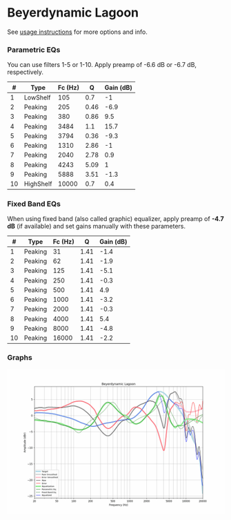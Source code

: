 # Beyerdynamic Lagoon
See [usage instructions](https://github.com/jaakkopasanen/AutoEq#usage) for more options and info.

### Parametric EQs
You can use filters 1-5 or 1-10. Apply preamp of -6.6 dB or -6.7 dB, respectively.

|   # | Type      |   Fc (Hz) |    Q |   Gain (dB) |
|-----|-----------|-----------|------|-------------|
|   1 | LowShelf  |       105 | 0.7  |        -1   |
|   2 | Peaking   |       205 | 0.46 |        -6.9 |
|   3 | Peaking   |       380 | 0.86 |         9.5 |
|   4 | Peaking   |      3484 | 1.1  |        15.7 |
|   5 | Peaking   |      3794 | 0.36 |        -9.3 |
|   6 | Peaking   |      1310 | 2.86 |        -1   |
|   7 | Peaking   |      2040 | 2.78 |         0.9 |
|   8 | Peaking   |      4243 | 5.09 |         1   |
|   9 | Peaking   |      5888 | 3.51 |        -1.3 |
|  10 | HighShelf |     10000 | 0.7  |         0.4 |

### Fixed Band EQs
When using fixed band (also called graphic) equalizer, apply preamp of **-4.7 dB** (if available) and set gains manually with these parameters.

|   # | Type    |   Fc (Hz) |    Q |   Gain (dB) |
|-----|---------|-----------|------|-------------|
|   1 | Peaking |        31 | 1.41 |        -1.4 |
|   2 | Peaking |        62 | 1.41 |        -1.9 |
|   3 | Peaking |       125 | 1.41 |        -5.1 |
|   4 | Peaking |       250 | 1.41 |        -0.3 |
|   5 | Peaking |       500 | 1.41 |         4.9 |
|   6 | Peaking |      1000 | 1.41 |        -3.2 |
|   7 | Peaking |      2000 | 1.41 |        -0.3 |
|   8 | Peaking |      4000 | 1.41 |         5.4 |
|   9 | Peaking |      8000 | 1.41 |        -4.8 |
|  10 | Peaking |     16000 | 1.41 |        -2.2 |

### Graphs
![](./Beyerdynamic%20Lagoon.png)
